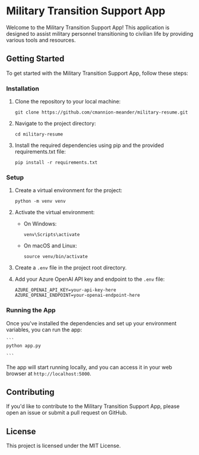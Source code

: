 # Military Transition Support App

Welcome to the Military Transition Support App! This application is designed to assist military personnel transitioning to civilian life by providing various tools and resources.

## Getting Started

To get started with the Military Transition Support App, follow these steps:

### Installation

1. Clone the repository to your local machine:

    ```
    git clone https://github.com/cmannion-meander/military-resume.git
    ```

2. Navigate to the project directory:

    ```
    cd military-resume
    ```

3. Install the required dependencies using pip and the provided requirements.txt file:

    ```
    pip install -r requirements.txt
    ```

### Setup

1. Create a virtual environment for the project:

    ```
    python -m venv venv
    ```

2. Activate the virtual environment:

    - On Windows:

        ```
        venv\Scripts\activate
        ```

    - On macOS and Linux:

        ```
        source venv/bin/activate
        ```

3. Create a `.env` file in the project root directory.

4. Add your Azure OpenAI API key and endpoint to the `.env` file:

    ```
    AZURE_OPENAI_API_KEY=your-api-key-here
    AZURE_OPENAI_ENDPOINT=your-openai-endpoint-here
    ```

### Running the App

Once you've installed the dependencies and set up your environment variables, you can run the app:

    ```
    python app.py

    ```

The app will start running locally, and you can access it in your web browser at `http://localhost:5000`.

## Contributing

If you'd like to contribute to the Military Transition Support App, please open an issue or submit a pull request on GitHub.

## License

This project is licensed under the MIT License.
